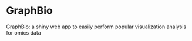 # GraphBio
GraphBio: a shiny web app to easily perform popular visualization analysis for omics data
